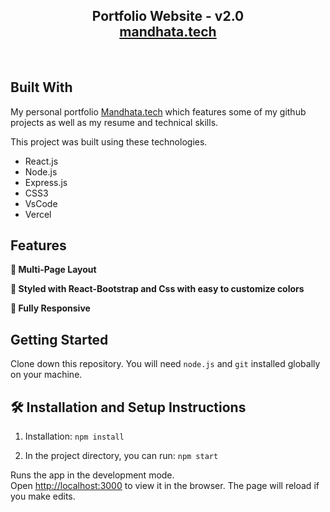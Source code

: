 <h2 align="center">
  Portfolio Website - v2.0<br/>
  <a href="[https://mandhata-portfolio.vercel.app/]" target="_blank">mandhata.tech</a>
</h2>


<br/>


## Built With

My personal portfolio <a href="https://mandhata-portfolio.vercel.app/" target="_blank">Mandhata.tech</a> which features some of my github projects as well as my resume and technical skills.<br/>

This project was built using these technologies.

- React.js
- Node.js
- Express.js
- CSS3
- VsCode
- Vercel

## Features

**📖 Multi-Page Layout**

**🎨 Styled with React-Bootstrap and Css with easy to customize colors**

**📱 Fully Responsive**

## Getting Started

Clone down this repository. You will need `node.js` and `git` installed globally on your machine.

## 🛠 Installation and Setup Instructions

1. Installation: `npm install`

2. In the project directory, you can run: `npm start`

Runs the app in the development mode.\
Open [http://localhost:3000](http://localhost:3000) to view it in the browser.
The page will reload if you make edits.


